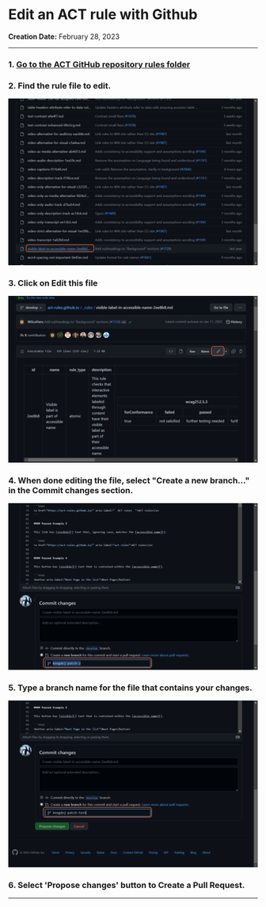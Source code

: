 # Edit an ACT rule with Github

__Creation Date:__ February 28, 2023  

***

### 1. [Go to the ACT GitHub repository rules folder](https://github.com/act-rules/act-rules.github.io/tree/develop/_rules)



### 2. Find the rule file to edit.
![A sample file is selected from the rules folder.](/images/folderfilelist.png)


### 3. Click on Edit this file
![The edit button, which looks like a pencil, is highlighted. ](/images/editbutton.png)


### 4. When done editing the file, select "Create a new branch..." in the Commit changes section.
![The second radio button, Create a new branch, is selected.](/images/createnewbranch.png)


### 5. Type a branch name for the file that contains your changes.
![A text input field, below the selected "Create new branch" radio button, has a branch name entered.](/images/enterbranch.png)

### 6. Select 'Propose changes' button to Create a Pull Request.


***

